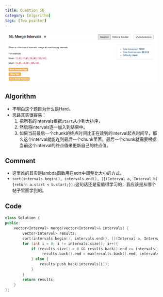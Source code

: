 ```yaml
---
title: Question 56
category: [Algorithm]
tags: [Two pointer]
---
```


![Description](../Assets/Figure/question56.png)

## Algorithm 

- 不明白这个题目为什么是Hard。
- 思路其实很容易：
    1. 把所有的intervals根据`start`从小到大排序，
    2. 然后将intervals逐一加入到结果中。
    3. 如果当前最后一个chunk的终点时间比正在读到的interval起点时间早，那么这个interval就能连到最后一个chunk里面。最后一个chunk就需要根据当前这个interval的终点值来更新自己的终点值。


## Comment

- 这里难的其实是lambda函数用在sort中调整比大小的方式。
- `sort(intervals.begin(), intervals.end(), [](Interval a, Interval b){return a.start < b.start;});`这句话还是蛮值得学习的，我应该是从哪个帖子里面学到的。

## Code

```C++
class Solution {
public:
    vector<Interval> merge(vector<Interval>& intervals) {
        vector<Interval> results;
        sort(intervals.begin(), intervals.end(), [](Interval a, Interval b){return a.start < b.start;});
        for (int i = 0; i != intervals.size(); i++){
            if (results.size() > 0 && results.back().end >= intervals[i].start){
                 results.back().end = max(results.back().end, intervals[i].end);
            } else {
                results.push_back(intervals[i]);
            }
        }
        return results;
    }
};
```
